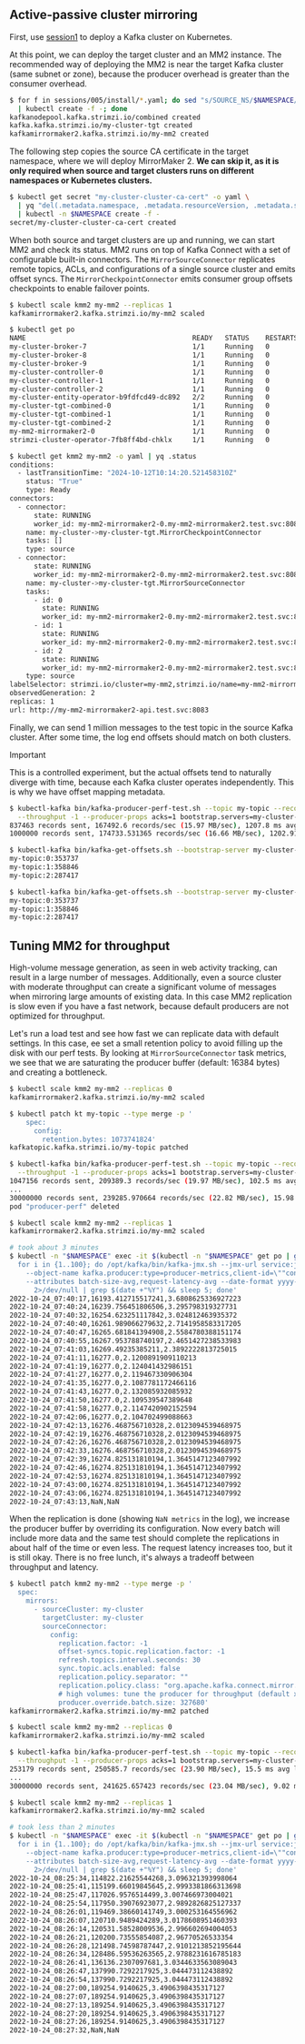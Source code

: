 ## Active-passive cluster mirroring

First, use [session1](/sessions/001) to deploy a Kafka cluster on Kubernetes.

At this point, we can deploy the target cluster and an MM2 instance.
The recommended way of deploying the MM2 is near the target Kafka cluster (same subnet or zone), because the producer overhead is greater than the consumer overhead.

```sh
$ for f in sessions/005/install/*.yaml; do sed "s/SOURCE_NS/$NAMESPACE/g; s/TARGET_NS/$NAMESPACE/g" $f \
  | kubectl create -f -; done
kafkanodepool.kafka.strimzi.io/combined created
kafka.kafka.strimzi.io/my-cluster-tgt created
kafkamirrormaker2.kafka.strimzi.io/my-mm2 created
```

The following step copies the source CA certificate in the target namespace, where we will deploy MirrorMaker 2.
**We can skip it, as it is only required when source and target clusters runs on different namespaces or Kubernetes clusters.**

```sh
$ kubectl get secret "my-cluster-cluster-ca-cert" -o yaml \
  | yq "del(.metadata.namespace, .metadata.resourceVersion, .metadata.selfLink, .metadata.uid, .metadata.ownerReferences, .status)" \
  | kubectl -n $NAMESPACE create -f -
secret/my-cluster-cluster-ca-cert created
```

When both source and target clusters are up and running, we can start MM2 and check its status.
MM2 runs on top of Kafka Connect with a set of configurable built-in connectors.
The `MirrorSourceConnector` replicates remote topics, ACLs, and configurations of a single source cluster and emits offset syncs.
The `MirrorCheckpointConnector` emits consumer group offsets checkpoints to enable failover points.

```sh
$ kubectl scale kmm2 my-mm2 --replicas 1
kafkamirrormaker2.kafka.strimzi.io/my-mm2 scaled

$ kubectl get po
NAME                                         READY   STATUS    RESTARTS   AGE
my-cluster-broker-7                          1/1     Running   0          7m25s
my-cluster-broker-8                          1/1     Running   0          7m25s
my-cluster-broker-9                          1/1     Running   0          7m25s
my-cluster-controller-0                      1/1     Running   0          7m25s
my-cluster-controller-1                      1/1     Running   0          7m25s
my-cluster-controller-2                      1/1     Running   0          7m25s
my-cluster-entity-operator-b9fdfcd49-dc892   2/2     Running   0          6m52s
my-cluster-tgt-combined-0                    1/1     Running   0          5m36s
my-cluster-tgt-combined-1                    1/1     Running   0          5m36s
my-cluster-tgt-combined-2                    1/1     Running   0          5m36s
my-mm2-mirrormaker2-0                        1/1     Running   0          3m11s
strimzi-cluster-operator-7fb8ff4bd-chklx     1/1     Running   0          19m

$ kubectl get kmm2 my-mm2 -o yaml | yq .status
conditions:
  - lastTransitionTime: "2024-10-12T10:14:20.521458310Z"
    status: "True"
    type: Ready
connectors:
  - connector:
      state: RUNNING
      worker_id: my-mm2-mirrormaker2-0.my-mm2-mirrormaker2.test.svc:8083
    name: my-cluster->my-cluster-tgt.MirrorCheckpointConnector
    tasks: []
    type: source
  - connector:
      state: RUNNING
      worker_id: my-mm2-mirrormaker2-0.my-mm2-mirrormaker2.test.svc:8083
    name: my-cluster->my-cluster-tgt.MirrorSourceConnector
    tasks:
      - id: 0
        state: RUNNING
        worker_id: my-mm2-mirrormaker2-0.my-mm2-mirrormaker2.test.svc:8083
      - id: 1
        state: RUNNING
        worker_id: my-mm2-mirrormaker2-0.my-mm2-mirrormaker2.test.svc:8083
      - id: 2
        state: RUNNING
        worker_id: my-mm2-mirrormaker2-0.my-mm2-mirrormaker2.test.svc:8083
    type: source
labelSelector: strimzi.io/cluster=my-mm2,strimzi.io/name=my-mm2-mirrormaker2,strimzi.io/kind=KafkaMirrorMaker2
observedGeneration: 2
replicas: 1
url: http://my-mm2-mirrormaker2-api.test.svc:8083
```

Finally, we can send 1 million messages to the test topic in the source Kafka cluster.
After some time, the log end offsets should match on both clusters.

> [!IMPORTANT]  
> This is a controlled experiment, but the actual offsets tend to naturally diverge with time, because each Kafka cluster operates independently.
> This is why we have offset mapping metadata.

```sh
$ kubectl-kafka bin/kafka-producer-perf-test.sh --topic my-topic --record-size 100 --num-records 1000000 \
  --throughput -1 --producer-props acks=1 bootstrap.servers=my-cluster-kafka-bootstrap:9092
837463 records sent, 167492.6 records/sec (15.97 MB/sec), 1207.8 ms avg latency, 2358.0 ms max latency.
1000000 records sent, 174733.531365 records/sec (16.66 MB/sec), 1202.91 ms avg latency, 2358.00 ms max latency, 1298 ms 50th, 2138 ms 95th, 2266 ms 99th, 2332 ms 99.9th.

$ kubectl-kafka bin/kafka-get-offsets.sh --bootstrap-server my-cluster-kafka-bootstrap:9092 --topic my-topic --time -1
my-topic:0:353737
my-topic:1:358846
my-topic:2:287417

$ kubectl-kafka bin/kafka-get-offsets.sh --bootstrap-server my-cluster-tgt-kafka-bootstrap:9092 --topic my-topic --time -1
my-topic:0:353737
my-topic:1:358846
my-topic:2:287417
```

## Tuning MM2 for throughput

High-volume message generation, as seen in web activity tracking, can result in a large number of messages.
Additionally, even a source cluster with moderate throughput can create a significant volume of messages when mirroring large amounts of existing data.
In this case MM2 replication is slow even if you have a fast network, because default producers are not optimized for throughput.

Let's run a load test and see how fast we can replicate data with default settings.
In this case, ee set a small retention policy to avoid filling up the disk with our perf tests.
By looking at `MirrorSourceConnector` task metrics, we see that we are saturating the producer buffer (default: 16384 bytes) and creating a bottleneck.

```sh
$ kubectl scale kmm2 my-mm2 --replicas 0
kafkamirrormaker2.kafka.strimzi.io/my-mm2 scaled

$ kubectl patch kt my-topic --type merge -p '
    spec:
      config:
        retention.bytes: 1073741824'
kafkatopic.kafka.strimzi.io/my-topic patched

$ kubectl-kafka bin/kafka-producer-perf-test.sh --topic my-topic --record-size 100 --num-records 30000000 \
  --throughput -1 --producer-props acks=1 bootstrap.servers=my-cluster-kafka-bootstrap:9092
1047156 records sent, 209389.3 records/sec (19.97 MB/sec), 102.5 ms avg latency, 496.0 ms max latency.
...
30000000 records sent, 239285.970664 records/sec (22.82 MB/sec), 15.98 ms avg latency, 496.00 ms max latency, 3 ms 50th, 60 ms 95th, 115 ms 99th, 428 ms 99.9th.
pod "producer-perf" deleted

$ kubectl scale kmm2 my-mm2 --replicas 1
kafkamirrormaker2.kafka.strimzi.io/my-mm2 scaled

# took about 3 minutes
$ kubectl -n "$NAMESPACE" exec -it $(kubectl -n "$NAMESPACE" get po | grep my-mm2 | awk '{print $1}') -- bash -c '\
  for i in {1..100}; do /opt/kafka/bin/kafka-jmx.sh --jmx-url service:jmx:rmi:///jndi/rmi://:9999/jmxrmi \
    --object-name kafka.producer:type=producer-metrics,client-id=\""connector-producer-my-cluster->my-cluster.MirrorSourceConnector-0\"" \
    --attributes batch-size-avg,request-latency-avg --date-format yyyy-MM-dd_HH:mm:ss --one-time true --wait \
      2>/dev/null | grep $(date +"%Y") && sleep 5; done'
2022-10-24_07:40:17,16193.412715517241,3.6808625336927223
2022-10-24_07:40:24,16239.756451806506,3.295798319327731
2022-10-24_07:40:32,16254.623251117842,3.024812463935372
2022-10-24_07:40:40,16261.989066279632,2.7141958583317205
2022-10-24_07:40:47,16265.681841394908,2.5584780388151174
2022-10-24_07:40:55,16267.953788740197,2.4651427238533983
2022-10-24_07:41:03,16269.49235385211,2.3892222813725015
2022-10-24_07:41:11,16277.0,2.1200891909110213
2022-10-24_07:41:19,16277.0,2.124041432986151
2022-10-24_07:41:27,16277.0,2.119467330906304
2022-10-24_07:41:35,16277.0,2.1087781172466116
2022-10-24_07:41:43,16277.0,2.132085932085932
2022-10-24_07:41:50,16277.0,2.109539547389648
2022-10-24_07:41:58,16277.0,2.1147420902152594
2022-10-24_07:42:06,16277.0,2.104702499088663
2022-10-24_07:42:13,16276.468756710328,2.0123094539468975
2022-10-24_07:42:19,16276.468756710328,2.0123094539468975
2022-10-24_07:42:26,16276.468756710328,2.0123094539468975
2022-10-24_07:42:33,16276.468756710328,2.0123094539468975
2022-10-24_07:42:39,16274.825131810194,1.3645147123407992
2022-10-24_07:42:46,16274.825131810194,1.3645147123407992
2022-10-24_07:42:53,16274.825131810194,1.3645147123407992
2022-10-24_07:43:00,16274.825131810194,1.3645147123407992
2022-10-24_07:43:06,16274.825131810194,1.3645147123407992
2022-10-24_07:43:13,NaN,NaN
```

When the replication is done (showing `NaN metrics` in the log), we increase the producer buffer by overriding its configuration.
Now every batch will include more data and the same test should complete the replications in about half of the time or even less.
The request latency increases too, but it is still okay.
There is no free lunch, it's always a tradeoff between throughput and latency.

```sh
$ kubectl patch kmm2 my-mm2 --type merge -p '
  spec:
    mirrors:
      - sourceCluster: my-cluster
        targetCluster: my-cluster
        sourceConnector:
          config:
            replication.factor: -1
            offset-syncs.topic.replication.factor: -1
            refresh.topics.interval.seconds: 30
            sync.topic.acls.enabled: false
            replication.policy.separator: ""
            replication.policy.class: "org.apache.kafka.connect.mirror.IdentityReplicationPolicy"
            # high volumes: tune the producer for throughput (default x20)
            producer.override.batch.size: 327680'
kafkamirrormaker2.kafka.strimzi.io/my-mm2 patched

$ kubectl scale kmm2 my-mm2 --replicas 0
kafkamirrormaker2.kafka.strimzi.io/my-mm2 scaled

$ kubectl-kafka bin/kafka-producer-perf-test.sh --topic my-topic --record-size 100 --num-records 30000000 \
  --throughput -1 --producer-props acks=1 bootstrap.servers=my-cluster-kafka-bootstrap:9092
253179 records sent, 250585.7 records/sec (23.90 MB/sec), 15.5 ms avg latency, 324.0 ms max latency.
...
30000000 records sent, 241625.657423 records/sec (23.04 MB/sec), 9.02 ms avg latency, 324.00 ms max latency, 1 ms 50th, 44 ms 95th, 65 ms 99th, 84 ms 99.9th.

$ kubectl scale kmm2 my-mm2 --replicas 1
kafkamirrormaker2.kafka.strimzi.io/my-mm2 scaled

# took less than 2 minutes
$ kubectl -n "$NAMESPACE" exec -it $(kubectl -n "$NAMESPACE" get po | grep my-mm2 | awk '{print $1}') -- bash -c '\
  for i in {1..100}; do /opt/kafka/bin/kafka-jmx.sh --jmx-url service:jmx:rmi:///jndi/rmi://:9999/jmxrmi \
    --object-name kafka.producer:type=producer-metrics,client-id=\""connector-producer-my-cluster->my-cluster.MirrorSourceConnector-0\"" \
    --attributes batch-size-avg,request-latency-avg --date-format yyyy-MM-dd_HH:mm:ss --one-time true --wait \
      2>/dev/null | grep $(date +"%Y") && sleep 5; done'
2022-10-24_08:25:34,114822.21625544268,3.096321393998064
2022-10-24_08:25:41,115199.66019845645,2.9993381866313698
2022-10-24_08:25:47,117026.9576514499,3.007466973004021
2022-10-24_08:25:54,117950.39076923077,2.9892826825127337
2022-10-24_08:26:01,119469.38660141749,3.000253164556962
2022-10-24_08:26:07,120710.9489424289,3.0178608951460393
2022-10-24_08:26:14,120531.58528009536,2.996602694004053
2022-10-24_08:26:21,120200.73555854087,2.96770526533354
2022-10-24_08:26:28,121498.74598787447,2.9101213852195644
2022-10-24_08:26:34,128486.59536263565,2.9788231616785183
2022-10-24_08:26:41,136136.2307097681,3.0344633563089043
2022-10-24_08:26:47,137990.7292217925,3.044473112438892
2022-10-24_08:26:54,137990.7292217925,3.044473112438892
2022-10-24_08:27:00,189254.9140625,3.4906398435317127
2022-10-24_08:27:07,189254.9140625,3.4906398435317127
2022-10-24_08:27:13,189254.9140625,3.4906398435317127
2022-10-24_08:27:20,189254.9140625,3.4906398435317127
2022-10-24_08:27:26,189254.9140625,3.4906398435317127
2022-10-24_08:27:32,NaN,NaN
```
